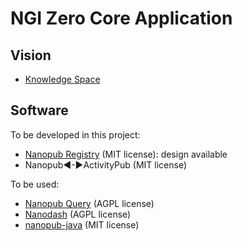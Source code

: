 # NGI Zero Core Application

## Vision

- [Knowledge Space](https://w3id.org/knowledge-space/)

## Software

To be developed in this project:

- [Nanopub Registry](https://github.com/knowledgepixels/nanopub-registry) (MIT license): design available
- Nanopub◀-▶ActivityPub (MIT license)

To be used:

- [Nanopub Query](https://github.com/knowledgepixels/nanopub-query) (AGPL license)
- [Nanodash](https://github.com/knowledgepixels/nanodash) (AGPL license)
- [nanopub-java](https://github.com/Nanopublication/nanopub-java) (MIT license)
